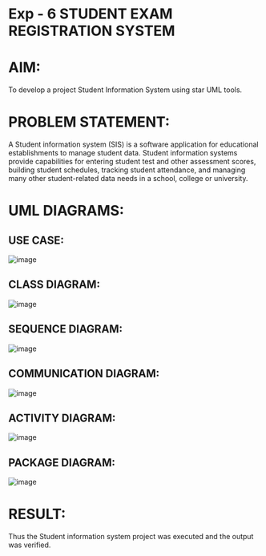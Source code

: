 # Exp - 6 STUDENT EXAM REGISTRATION SYSTEM

# AIM:
To develop a project Student Information System using star UML tools.

# PROBLEM STATEMENT:
A Student information system (SIS) is a software application for educational establishments to manage student data. Student information systems provide capabilities for entering student test and other assessment scores, building student schedules, tracking student attendance, and managing many other student-related data needs in a school, college or university.

# UML DIAGRAMS:

## USE CASE:
![image](https://github.com/user-attachments/assets/7935c240-733a-48ab-a3bd-f6011d4f9d99)

## CLASS DIAGRAM:
![image](https://github.com/user-attachments/assets/4fde3795-bad2-4791-a437-423801aebde9)

## SEQUENCE DIAGRAM:
![image](https://github.com/user-attachments/assets/f7fcfdb1-1dc0-41cf-a6b6-f3cc04d5613e)

## COMMUNICATION DIAGRAM:
![image](https://github.com/user-attachments/assets/3c8a2995-1548-442e-89b4-5013316d166e)

## ACTIVITY DIAGRAM:
![image](https://github.com/user-attachments/assets/a07a83f7-188f-4b7a-855b-20476d2f4c71)

## PACKAGE DIAGRAM:
![image](https://github.com/user-attachments/assets/f45f506f-32e1-48ed-bb2c-dc1e40fe6c79)

# RESULT:
Thus the Student information system project was executed and the output was verified.

